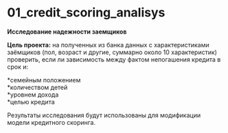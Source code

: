 # 01_credit_scoring_analisys
**Исследование надежности заемщиков**

**Цель проекта:** на полученных из банка данных с характеристиками заёмщиков (пол, возраст и другие, суммарно около 10 характеристик) проверить, если ли зависимость между фактом непогашения кредита в срок и:

*семейным положением  
*количеством детей  
*уровнем дохода  
*целью кредита  

Результаты исследования будут использованы для модификации модели кредитного скоринга.
